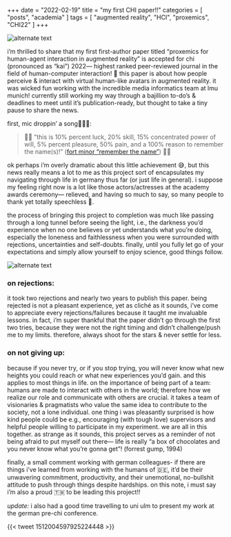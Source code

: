 +++
date = "2022-02-19"
title = "my first CHI paper!!"
categories = [ "posts", "academia" ]
tags = [ "augmented reality", "HCI", "proxemics", "CHI22" ]
+++

![alternate text](/img/chi.jpg)

i’m thrilled to share that my first first-author paper titled “proxemics for human-agent interaction in augmented reality” is accepted for chi (pronounced as “kai”) 2022— highest ranked peer-reviewed journal in the field of human-computer interaction! 🎉 this paper is about how people perceive & interact with virtual human-like avatars in augmented reality. it was wicked fun working with the incredible media informatics team at lmu munich! currently still working my way through a bajillion to-do’s & deadlines to meet until it’s publication-ready, but thought to take a tiny pause to share the news.

first, mic droppin’ a song🎤😎🔥:

>🥁🥁 ”this is 10% percent luck, 20% skill, 15% concentrated power of will, 5% percent pleasure, 50% pain, and a 100% reason to remember the name(s)!” ([fort minor “remember the name”]) 🥁🥁

[fort minor “remember the name”]: https://www.youtube.com/watch?v=vdvr08scpoc&ab_channel=fortminor

ok perhaps i’m overly dramatic about this little achievement 😅, but this news really means a lot to me as this project sort of encapsulates my navigating through life in germany thus far (or just life in general). i suppose my feeling right now is a lot like those actors/actresses at the academy awards ceremony— relieved, and having so much to say, so many people to thank yet totally speechless 🥲.

the process of bringing this project to completion was much like passing through a long tunnel before seeing the light, i.e., the darkness you’d experience when no one believes or yet understands what you’re doing, especially the loneness and faithlessness when you were surrounded with rejections, uncertainties and self-doubts. finally, until you fully let go of your expectations and simply allow yourself to enjoy science, good things follow.

![alternate text](/img/chi2022.jpg)

### on rejections:
it took two rejections and nearly two years to publish this paper. being rejected is not a pleasant experience, yet as cliché as it sounds, i’ve come to appreciate every rejections/failures because it taught me invaluable lessons. in fact, i’m super thankful that the paper didn’t go through the first two tries, because they were not the right timing and didn’t challenge/push me to my limits. therefore, always shoot for the stars & never settle for less.

### on not giving up:
because if you never try, or if you stop trying, you will never know what new heights you could reach or what new experiences you’d gain. and this applies to most things in life. on the importance of being part of a team: humans are made to interact with others in the world; therefore how we realize our role and communicate with others are crucial. it takes a team of visionaries & pragmatists who value the same idea to contribute to the society, not a lone individual. one thing i was pleasantly surprised is how kind people could be e.g., encouraging (with tough love) supervisors and helpful people willing to participate in my experiment. we are all in this together. as strange as it sounds, this project serves as a reminder of not being afraid to put myself out there— life is really “a box of chocolates and you never know what you’re gonna get”! (forrest gump, 1994)

finally, a small comment working with german colleagues- if there are things i’ve learned from working with the humans of 🇩🇪, it’d be their unwavering commitment, productivity, and their unemotional, no-bullshit attitude to push through things despite hardships. on this note, i must say i’m also a proud 🇹🇼 to be leading this project!!

*update:*
i also had a good time travelling to uni ulm to present my work at the german pre-chi conference.

{{< tweet 1512004597925224448 >}} 